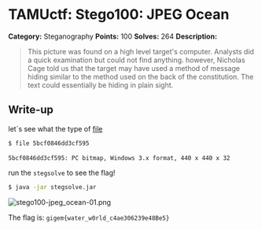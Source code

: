 # TAMUctf: Stego100: JPEG Ocean

**Category:** Steganography
**Points:** 100
**Solves:** 264
**Description:**

> This picture was found on a high level target's computer. Analysts did a quick examination but could not find anything.
however, Nicholas Cage told us that the target may have used a method of message hiding similar to the method used on the back of the constitution.
The text could essentially be hiding in plain sight.

## Write-up

let´s see what the type of [file](https://github.com/dbaser/ctfs/blob/master/TAMUctf-2017/stego100-jpeg_ocean/5bcf0846dd3cf595)

```bash
$ file 5bcf0846dd3cf595
    
5bcf0846dd3cf595: PC bitmap, Windows 3.x format, 440 x 440 x 32
```    

run the `stegsolve` to see the flag!

```bash
$ java -jar stegsolve.jar  
```

![stego100-jpeg_ocean-01.png](https://github.com/dbaser/ctfs/blob/master/TAMUctf-2017/stego100-jpeg_ocean/stego100-jpeg_ocean-01.png)

The flag is: `gigem{water_w0rld_c4ae306239e48Be5}`
